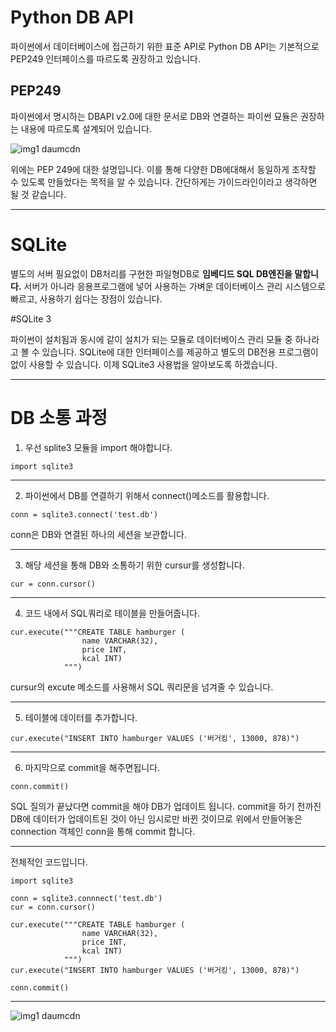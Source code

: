 # Python DB API
 
파이썬에서 데이터베이스에 접근하기 위한 표준 API로 
Python DB API는 기본적으로 PEP249 인터페이스를 따르도록 권장하고 있습니다.

 
## PEP249
 
파이썬에서 명시하는 DBAPI v2.0에 대한 문서로
DB와 연결하는 파이썬 묘듈은 권장하는 내용에 따르도록 설계되어 있습니다.

![img1 daumcdn](https://user-images.githubusercontent.com/96939334/193818910-7e907918-6c98-4777-b094-d4298e1156bd.png)

위에는 PEP 249에 대한 설명입니다.
이를 통해 다양한 DB에대해서 동일하게 조작할 수 있도록 만들었다는 목적을 알 수 있습니다.
간단하게는 가이드라인이라고 생각하면 될 것 같습니다.

---

# SQLite

별도의 서버 필요없이 DB처리를 구현한 파일형DB로
__임베디드 SQL DB엔진을 말합니다.__
서버가 아니라 응용프로그램에 넣어 사용하는 가벼운 데이터베이스 관리 시스템으로 
빠르고, 사용하기 쉽다는 장점이 있습니다.

#SQLite 3

파이썬이 설치됨과 동시에 같이 설치가 되는 모듈로 데이터베이스 관리 모듈 중 하나라고 볼 수 있습니다.
SQLite에 대한 인터페이스를 제공하고 별도의 DB전용 프로그램이 없이 사용할 수 있습니다.
이제 SQLite3 사용법을 알아보도록 하겠습니다.

---

# DB 소통 과정 
 
1. 우선 splite3 모듈을 import 해야합니다.
```
import sqlite3
```

---

2. 파이썬에서 DB를 연결하기 위해서 connect()메소드를 활용합니다.
```
conn = sqlite3.connect('test.db')
```
conn은 DB와 연결된 하나의 세션을 보관합니다.

---

3. 해당 세션을 통해 DB와 소통하기 위한 cursur를 생성합니다.
```
cur = conn.cursor()
```

---

4. 코드 내에서 SQL쿼리로 테이블을 만들어줍니다.
```
cur.execute("""CREATE TABLE hamburger (
                name VARCHAR(32),
                price INT,
                kcal INT)
            """)
```
cursur의 excute 메소드를 사용해서 SQL 쿼리문을 넘겨줄 수 있습니다.

---

5. 테이블에 데이터를 추가합니다.
```
cur.execute("INSERT INTO hamburger VALUES ('버거킹', 13000, 878)")
```

---

6. 마지막으로 commit을 해주면됩니다.
```
conn.commit()
```

SQL 질의가 끝났다면 commit을 해야 DB가 업데이트 됩니다.
commit을 하기 전까진 DB에 데이터가 업데이트된 것이 아닌 임시로만 바뀐 것이므로 
위에서 만들어놓은 connection 객체인 conn을 통해 commit 합니다.

---
 
전체적인 코드입니다.
```
import sqlite3

conn = sqlite3.connnect('test.db')
cur = conn.cursor()

cur.execute("""CREATE TABLE hamburger (
                name VARCHAR(32),
                price INT,
                kcal INT)
            """)
cur.execute("INSERT INTO hamburger VALUES ('버거킹', 13000, 878)")

conn.commit()
```
---

![img1 daumcdn](https://user-images.githubusercontent.com/96939334/193820516-77aedb3a-36c6-4af9-945f-31efdcef5274.png)
